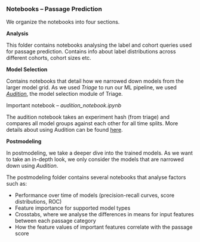 ### Notebooks – Passage Prediction

We organize the notebooks into four sections. 

**Analysis**

This folder contains notebooks analysing the label and cohort queries used for passage prediction. Contains info about label distributions across different cohorts, cohort sizes etc. 

**Model Selection**

Contains notebooks that detail how we narrowed down models from the larger model grid. As we used _Triage_ to run our ML pipeline, we used [_Audition_](https://dssg.github.io/triage/audition/audition_intro/),
the model selection module of Triage. 

Important notebook – _audition_notebook.ipynb_

The audition notebook takes an experiment hash (from triage) and compares all model groups against each other for all time splits. More details about using Audition can be found [here](https://github.com/dssg/triage/blob/master/src/triage/component/audition/Audition_Tutorial.ipynb). 


**Postmodeling**

In postmodeling, we take a deeper dive into the trained models. As we want to take an in-depth look, we only consider the models that are narrowed down using _Audition_. 

The postmodeling folder contains several notebooks that analyse factors such as:

- Performance over time of models (precision-recall curves, score distributions, ROC)
- Feature importance for supported model types
- Crosstabs, where we analyse the differences in means for input features between each passage category
- How the feature values of important features correlate with the passage score









